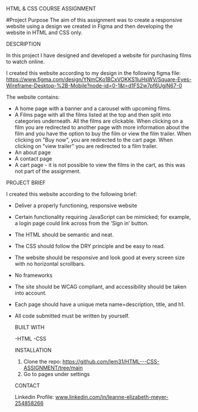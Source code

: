 HTML & CSS COURSE ASSIGNMENT

#Project Purpose
The aim of this assignment was to create a responsive website using a design we created in Figma and then developing the website in HTML and CSS only.

DESCRIPTION

In this project I have designed and developed a website for purchasing films to watch online. 

I created this website according to my design in the following figma file: https://www.figma.com/design/YNmCKo1BCxVOKKS1IuHsWV/Square-Eyes-Wireframe-Desktop-%2B-Mobile?node-id=0-1&t=d1FS2w7pf6UgjN67-0

The website contains:
- A home page with a banner and a carousel with upcoming films.
- A Films page with all the films listed at the top and then split into categories underneath. All the films are clickable. When clicking on a film you are redirected to another page with more information about the film and you have the option to buy the film or view the film trailer. When clicking on "Buy now", you are redirected to the cart page. When clicking on "view trailer" you are redirected to a film trailer. 
- An about page
- A contact page
- A cart page - it is not possible to view the films in the cart, as this was not part of the assignment. 



PROJECT BRIEF

I created this website according to the following brief: 

- Deliver a properly functioning, responsive website 
- Certain functionality requiring JavaScript can be mimicked; for example, a login page could link across from the ‘Sign in’ button.
- The HTML should be semantic and neat.
- The CSS should follow the DRY principle and be easy to read.
- The website should be responsive and look good at every screen size with no horizontal scrollbars.
- No frameworks
- The site should be WCAG compliant, and accessibility should be taken into account.
- Each page should have a unique meta name=description, title, and h1.
- All code submitted must be written by yourself.

  BUILT WITH

  -HTML
  -CSS

  INSTALLATION

  1. Clone the repo: https://github.com/lem31/HTML---CSS-ASSIGNMENT/tree/main
  2. Go to pages under settings
 
  CONTACT

  Linkedin Profile: www.linkedin.com/in/leanne-elizabeth-meyer-254858266



